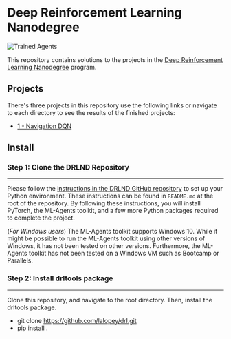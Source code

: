 [//]: # (Image References)

[image1]: https://user-images.githubusercontent.com/10624937/42135602-b0335606-7d12-11e8-8689-dd1cf9fa11a9.gif "Trained Agents"
[image2]: https://user-images.githubusercontent.com/10624937/42386929-76f671f0-8106-11e8-9376-f17da2ae852e.png "Kernel"

# Deep Reinforcement Learning Nanodegree

![Trained Agents][image1]

This repository contains solutions to the projects in the  [Deep Reinforcement Learning Nanodegree](https://www.udacity.com/course/deep-reinforcement-learning-nanodegree--nd893) program.  

## Projects

There's three projects in this repository use the following links or navigate to each directory to see the results of the finished projects:

- [1 - Navigation DQN](https://github.com/lalopey/drl/tree/master/1%20-%20Navigation%20-DQN)

## Install

### Step 1: Clone the DRLND Repository

----------

Please follow the  [instructions in the DRLND GitHub repository](https://github.com/udacity/deep-reinforcement-learning#dependencies)  to set up your Python environment. These instructions can be found in  `README.md`  at the root of the repository. By following these instructions, you will install PyTorch, the ML-Agents toolkit, and a few more Python packages required to complete the project.

(_For Windows users_) The ML-Agents toolkit supports Windows 10. While it might be possible to run the ML-Agents toolkit using other versions of Windows, it has not been tested on other versions. Furthermore, the ML-Agents toolkit has not been tested on a Windows VM such as Bootcamp or Parallels.


### Step 2: Install drltools package

----------

Clone this repository, and navigate to the root directory. Then, install the drltools package.

- git clone https://github.com/lalopey/drl.git
- pip install .

